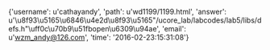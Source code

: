 {'username': u'cathayandy', 'path': u'wd1199/1199.html', 'answer': u'\u8f93\u5165\u6846\u4e2d\u8f93\u5165"/ucore_lab/labcodes/lab5/libs/defs.h"\uff0c\u70b9\u51fbopen\u6309\u94ae', 'email': u'wzm_andy@126.com', 'time': '2016-02-23:15:31:08'}